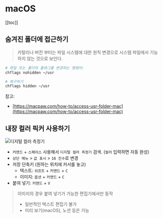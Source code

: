 # macOS

[[toc]]

## 숨겨진 폴더에 접근하기

> 카탈리나 버전 부터는 파일 시스템에 대한 원칙 변경으로 시스템 파일에서 기능하지 않는 것으로 보인다.

```zsh
# 파일 또는 폴더의 플래그를 변경하는 명령어:
chflags nohidden ~/usr

# 복구하기
chflags hidden ~/usr
```

참고: 

- [https://macpaw.com/how-to/access-usr-folder-mac](https://macpaw.com/how-to/access-usr-folder-mac)

## 내장 컬러 픽커 사용하기

![디지털 컬러 측정기](@assets/macOS/color-picker.png)

- `커맨드` + `스페이스` 사용해서 `디지털 컬러 측정기` 검색. (`컬러` 입력하면 자동 완성)
- `상단 메뉴` > `값 표시` > `16 진수`로 변경
- 저장 단축키 (원하는 위치에 커서를 놓고)
    - 텍스트: `쉬프트` + `커맨드` + `C`
    - 이미지: `옵션` + `커맨드` + `C`
- 붙여 넣기: `커맨드` + `V`

> 이미지의 경우 붙여 넣기가 가능한 편집기에서만 동작
> - 일반적인 텍스트 편집기 불가
> - 미리 보기(macOS), 노션 등은 가능


